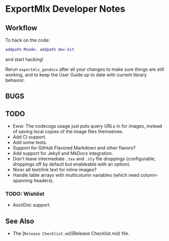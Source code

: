 # ExportMlx Developer Notes

## Workflow

To hack on the code:

```matlab
addpath Mcode; addpath dev-kit
```

and start hacking!

Rerun `exportmlx_gendoco` after all your changes to make sure things are still working, and to keep the User Guide up to date with current library behavior.

## BUGS

## TODO

* Eww: The codecogs usage just puts query URLs in for images, instead of saving local copies of the image files themselves.
* Add CI support.
* Add some tests.
* Support for GitHub Flavored Markdown and other flavors?
* Add support for Jekyll and MkDocs integration.
* Don't leave intermediate `.tex` and `.sty` file droppings (configurable, droppings off by default but enableable with an option).
* Nicer alt text/link text for inline images?
* Handle table arrays with multicolumn variables (which need column-spanning headers).

### TODO: Wishlist

* AsciiDoc support.

## See Also

* The [`Release Checklist.md`](Release Checklist.md) file.
